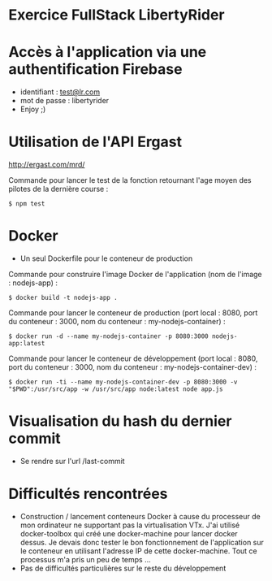 # Exercice FullStack LibertyRider

# Accès à l'application via une authentification Firebase
 * identifiant : test@lr.com
 * mot de passe : libertyrider
 * Enjoy ;)

# Utilisation de l'API Ergast
http://ergast.com/mrd/

Commande pour lancer le test de la fonction retournant l'age moyen des pilotes de la dernière course : 
```shell
$ npm test
```

# Docker
* Un seul Dockerfile pour le conteneur de production

Commande pour construire l'image Docker de l'application (nom de l'image : nodejs-app) : 
```shell
$ docker build -t nodejs-app .
```

Commande pour lancer le conteneur de production (port local : 8080, port du conteneur : 3000, nom du conteneur : my-nodejs-container) : 
```shell
$ docker run -d --name my-nodejs-container -p 8080:3000 nodejs-app:latest
```

Commande pour lancer le conteneur de développement (port local : 8080, port du conteneur : 3000, nom du conteneur : my-nodejs-container-dev) : 
```shell
$ docker run -ti --name my-nodejs-container-dev -p 8080:3000 -v "$PWD":/usr/src/app -w /usr/src/app node:latest node app.js
```

# Visualisation du hash du dernier commit
* Se rendre sur l'url /last-commit


# Difficultés rencontrées
* Construction / lancement conteneurs Docker à cause du processeur de mon ordinateur ne supportant pas la virtualisation VTx. J'ai utilisé docker-toolbox qui créé une docker-machine pour lancer docker dessus. Je devais donc tester le bon fonctionnement de l'application sur le conteneur en utilisant l'adresse IP de cette docker-machine. Tout ce processus m'a pris un peu de temps ...
* Pas de difficultés particulières sur le reste du développement